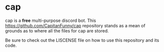 # cap

cap is a **free** multi-purpose discord bot. This https://github.com/CapitanFunny/cap repository stands as a mean of grounds as to where all the files for cap are stored.

Be sure to check out the LISCENSE file on how to use this repository and its code.
